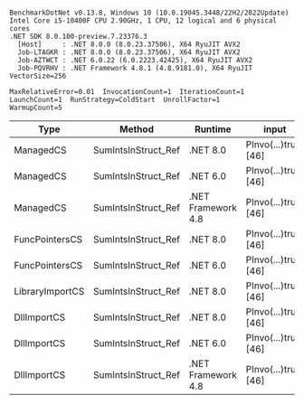 ```

BenchmarkDotNet v0.13.8, Windows 10 (10.0.19045.3448/22H2/2022Update)
Intel Core i5-10400F CPU 2.90GHz, 1 CPU, 12 logical and 6 physical cores
.NET SDK 8.0.100-preview.7.23376.3
  [Host]     : .NET 8.0.0 (8.0.23.37506), X64 RyuJIT AVX2
  Job-LTAGKR : .NET 8.0.0 (8.0.23.37506), X64 RyuJIT AVX2
  Job-AZTWCT : .NET 6.0.22 (6.0.2223.42425), X64 RyuJIT AVX2
  Job-PQVRHV : .NET Framework 4.8.1 (4.8.9181.0), X64 RyuJIT VectorSize=256

MaxRelativeError=0.01  InvocationCount=1  IterationCount=1  
LaunchCount=1  RunStrategy=ColdStart  UnrollFactor=1  
WarmupCount=5  

```
| Type            | Method              | Runtime            | input                | Mean        | Error | Median      | Min         | Max         | Allocated |
|---------------- |-------------------- |------------------- |--------------------- |------------:|------:|------------:|------------:|------------:|----------:|
| ManagedCS       | SumIntsInStruct_Ref | .NET 8.0           | PInvo(...)truct [46] |    374.4 μs |    NA |    374.4 μs |    374.4 μs |    374.4 μs |     400 B |
| ManagedCS       | SumIntsInStruct_Ref | .NET 6.0           | PInvo(...)truct [46] |    375.4 μs |    NA |    375.4 μs |    375.4 μs |    375.4 μs |     640 B |
| ManagedCS       | SumIntsInStruct_Ref | .NET Framework 4.8 | PInvo(...)truct [46] |    486.8 μs |    NA |    486.8 μs |    486.8 μs |    486.8 μs |         - |
| FuncPointersCS  | SumIntsInStruct_Ref | .NET 8.0           | PInvo(...)truct [46] | 31,328.3 μs |    NA | 31,328.3 μs | 31,328.3 μs | 31,328.3 μs |     400 B |
| FuncPointersCS  | SumIntsInStruct_Ref | .NET 6.0           | PInvo(...)truct [46] | 31,390.4 μs |    NA | 31,390.4 μs | 31,390.4 μs | 31,390.4 μs |     640 B |
| LibraryImportCS | SumIntsInStruct_Ref | .NET 8.0           | PInvo(...)truct [46] | 32,190.7 μs |    NA | 32,190.7 μs | 32,190.7 μs | 32,190.7 μs |     400 B |
| DllImportCS     | SumIntsInStruct_Ref | .NET 8.0           | PInvo(...)truct [46] | 41,917.5 μs |    NA | 41,917.5 μs | 41,917.5 μs | 41,917.5 μs |     400 B |
| DllImportCS     | SumIntsInStruct_Ref | .NET 6.0           | PInvo(...)truct [46] | 42,534.6 μs |    NA | 42,534.6 μs | 42,534.6 μs | 42,534.6 μs |     640 B |
| DllImportCS     | SumIntsInStruct_Ref | .NET Framework 4.8 | PInvo(...)truct [46] | 42,921.3 μs |    NA | 42,921.3 μs | 42,921.3 μs | 42,921.3 μs |         - |
